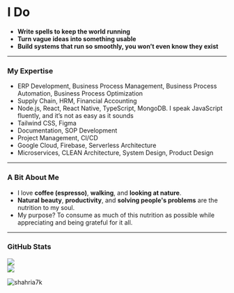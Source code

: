 # I Do  
- **Write spells to keep the world running**  
- **Turn vague ideas into something usable**  
- **Build systems that run so smoothly, you won’t even know they exist**  

---

### My Expertise  
- ERP Development, Business Process Management, Business Process Automation, Business Process Optimization  
- Supply Chain, HRM, Financial Accounting  
- Node.js, React, React Native, TypeScript, MongoDB. I speak JavaScript fluently, and it’s not as easy as it sounds  
- Tailwind CSS, Figma  
- Documentation, SOP Development  
- Project Management, CI/CD  
- Google Cloud, Firebase, Serverless Architecture  
- Microservices, CLEAN Architecture, System Design, Product Design  

---

### A Bit About Me  
- I love **coffee (espresso)**, **walking**, and **looking at nature**.  
- **Natural beauty**, **productivity**, and **solving people's problems** are the nutrition to my soul.  
- My purpose? To consume as much of this nutrition as possible while appreciating and being grateful for it all.  

---

### GitHub Stats  
![](https://raw.githubusercontent.com/shahria7k/shahria7k/main/profile-summary-card-output/dracula/3-stats.svg)  
![](https://raw.githubusercontent.com/shahria7k/shahria7k/main/profile-summary-card-output/dracula/2-most-commit-language.svg)  

<p><img align="center" src="https://github-readme-streak-stats.herokuapp.com/?user=shahria7k&theme=dark" alt="shahria7k" /></p>
